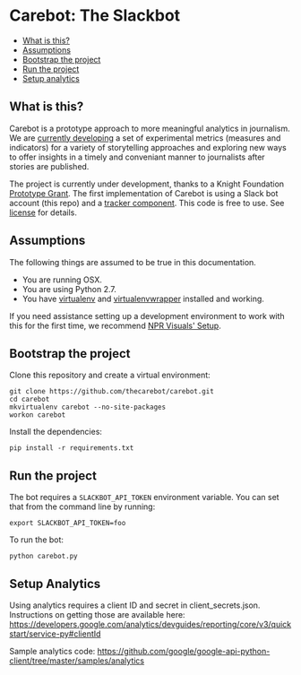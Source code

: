 Carebot: The Slackbot
========================

* [What is this?](#what-is-this)
* [Assumptions](#assumptions)
* [Bootstrap the project](#bootstrap-the-project)
* [Run the project](#run-the-project)
* [Setup analytics](#setup-analytics)

What is this?
-------------

Carebot is a prototype approach to more meaningful analytics in journalism. We are [currently developing](https://github.com/thecarebot/carebot/wiki) a set of experimental metrics (measures and indicators) for a variety of storytelling approaches and exploring new ways to offer insights in a timely and conveniant manner to journalists after stories are published. 

The project is currently under development, thanks to a Knight Foundation [Prototype Grant](http://www.knightfoundation.org/grants/201551645/). The first implementation of Carebot is using a Slack bot account (this repo) and a [tracker component](https://github.com/thecarebot/carebot-tracker). This code is free to use. See [license](https://github.com/thecarebot/carebot/blob/master/LICENSE.md) for details.

Assumptions
-----------

The following things are assumed to be true in this documentation.

* You are running OSX.
* You are using Python 2.7.
* You have [virtualenv](https://pypi.python.org/pypi/virtualenv) and [virtualenvwrapper](https://pypi.python.org/pypi/virtualenvwrapper) installed and working.

If you need assistance setting up a development environment to work with this for the first time, we recommend [NPR Visuals' Setup](http://blog.apps.npr.org/2013/06/06/how-to-setup-a-developers-environment.html).

Bootstrap the project
---------------------

Clone this repository and create a virtual environment:
```
git clone https://github.com/thecarebot/carebot.git
cd carebot
mkvirtualenv carebot --no-site-packages
workon carebot
```

Install the dependencies:

```
pip install -r requirements.txt
```

Run the project
---------------------

The bot requires a `SLACKBOT_API_TOKEN` environment variable.
You can set that from the command line by running:

```
export SLACKBOT_API_TOKEN=foo
```

To run the bot:

```
python carebot.py
```

Setup Analytics
---------------------

Using analytics requires a client ID and secret in client_secrets.json. Instructions on getting those are available here:
https://developers.google.com/analytics/devguides/reporting/core/v3/quickstart/service-py#clientId

Sample analytics code:
https://github.com/google/google-api-python-client/tree/master/samples/analytics
